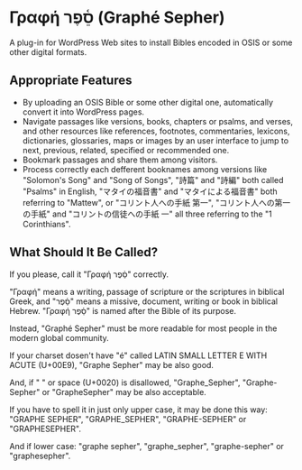 # Γραφή סֵ֫פֶר (Graphé Sepher)

A plug-in for WordPress Web sites to install Bibles encoded in OSIS or some other digital formats.

## Appropriate Features
* By uploading an OSIS Bible or some other digital one, automatically convert it into WordPress pages.
* Navigate passages like versions, books, chapters or psalms, and verses, and other resources like references, footnotes, commentaries, lexicons, dictionaries, glossaries, maps or images by an user interface to jump to next, previous, related, specified or recommended one.
* Bookmark passages and share them among visitors.
* Process correctly each defferent booknames among versions like "Solomon's Song" and "Song of Songs", "詩篇" and "詩編" both called "Psalms" in English, "マタイの福音書" and "マタイによる福音書" both referring to "Mattew", or "コリント人への手紙 第一", "コリント人への第一の手紙" and "コリントの信徒への手紙 一" all three referring to the "1 Corinthians".

## What Should It Be Called?

If you please, call it "Γραφή סֵ֫פֶר" correctly.

"Γραφή" means a writing, passage of scripture or the scriptures in biblical Greek, and "סֵ֫פֶר" means a missive, document, writing or book in biblical Hebrew. "Γραφή סֵ֫פֶר" is named after the Bible of its purpose.

Instead, "Graphé Sepher" must be more readable for most people in the modern global community.

If your charset dosen't have "é" called LATIN SMALL LETTER E WITH ACUTE (U+00E9), "Graphe Sepher" may be also good.

And, if " " or space (U+0020) is disallowed, "Graphe_Sepher", "Graphe-Sepher" or "GrapheSepher" may be also acceptable.

If you have to spell it in just only upper case, it may be done this way: "GRAPHE SEPHER", "GRAPHE_SEPHER", "GRAPHE-SEPHER" or "GRAPHESEPHER".

And if lower case: "graphe sepher", "graphe_sepher", "graphe-sepher" or "graphesepher".
